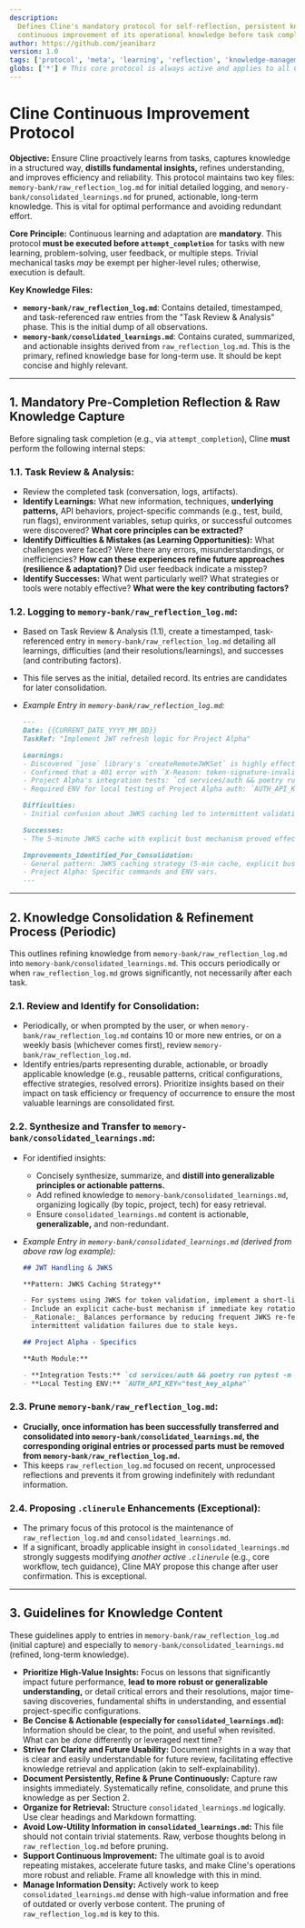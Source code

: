 ```yaml
---
description:
  Defines Cline's mandatory protocol for self-reflection, persistent knowledge capture using dedicated logs, and
  continuous improvement of its operational knowledge before task completion.
author: https://github.com/jeanibarz
version: 1.0
tags: ['protocol', 'meta', 'learning', 'reflection', 'knowledge-management', 'core-behavior']
globs: ['*'] # This core protocol is always active and applies to all Cline operations.
---
```


# Cline Continuous Improvement Protocol

**Objective:** Ensure Cline proactively learns from tasks, captures knowledge in a structured way, **distills
fundamental insights,** refines understanding, and improves efficiency and reliability. This protocol maintains two key
files: `memory-bank/raw_reflection_log.md` for initial detailed logging, and `memory-bank/consolidated_learnings.md` for
pruned, actionable, long-term knowledge. This is vital for optimal performance and avoiding redundant effort.

**Core Principle:** Continuous learning and adaptation are **mandatory**. This protocol **must be executed before
`attempt_completion`** for tasks with new learning, problem-solving, user feedback, or multiple steps. Trivial
mechanical tasks _may_ be exempt per higher-level rules; otherwise, execution is default.

**Key Knowledge Files:**

- **`memory-bank/raw_reflection_log.md`**: Contains detailed, timestamped, and task-referenced raw entries from the
  "Task Review & Analysis" phase. This is the initial dump of all observations.
- **`memory-bank/consolidated_learnings.md`**: Contains curated, summarized, and actionable insights derived from
  `raw_reflection_log.md`. This is the primary, refined knowledge base for long-term use. It should be kept concise and
  highly relevant.

---

## 1. Mandatory Pre-Completion Reflection & Raw Knowledge Capture

Before signaling task completion (e.g., via `attempt_completion`), Cline **must** perform the following internal steps:

### 1.1. Task Review & Analysis:

- Review the completed task (conversation, logs, artifacts).
- **Identify Learnings:** What new information, techniques, **underlying patterns,** API behaviors, project-specific
  commands (e.g., test, build, run flags), environment variables, setup quirks, or successful outcomes were discovered?
  **What core principles can be extracted?**
- **Identify Difficulties & Mistakes (as Learning Opportunities):** What challenges were faced? Were there any errors,
  misunderstandings, or inefficiencies? **How can these experiences refine future approaches (resilience &
  adaptation)?** Did user feedback indicate a misstep?
- **Identify Successes:** What went particularly well? What strategies or tools were notably effective? **What were the
  key contributing factors?**

### 1.2. Logging to `memory-bank/raw_reflection_log.md`:

- Based on Task Review & Analysis (1.1), create a timestamped, task-referenced entry in
  `memory-bank/raw_reflection_log.md` detailing all learnings, difficulties (and their resolutions/learnings), and
  successes (and contributing factors).
- This file serves as the initial, detailed record. Its entries are candidates for later consolidation.
- _Example Entry in `memory-bank/raw_reflection_log.md`:_

  ```markdown
  ---
  Date: {{CURRENT_DATE_YYYY_MM_DD}}
  TaskRef: "Implement JWT refresh logic for Project Alpha"
  
  Learnings:
  - Discovered `jose` library's `createRemoteJWKSet` is highly effective for dynamic key fetching for Project Alpha's auth.
  - Confirmed that a 401 error with `X-Reason: token-signature-invalid` from the auth provider requires re-fetching JWKS.
  - Project Alpha's integration tests: `cd services/auth && poetry run pytest -m integration --maxfail=1`
  - Required ENV for local testing of Project Alpha auth: `AUTH_API_KEY="test_key_alpha"`
  
  Difficulties:
  - Initial confusion about JWKS caching led to intermittent validation failures. Resolved by implementing a 5-minute cache.
  
  Successes:
  - The 5-minute JWKS cache with explicit bust mechanism proved effective.
  
  Improvements_Identified_For_Consolidation:
  - General pattern: JWKS caching strategy (5-min cache, explicit bust).
  - Project Alpha: Specific commands and ENV vars.
  ---
  ```

---

## 2. Knowledge Consolidation & Refinement Process (Periodic)

This outlines refining knowledge from `memory-bank/raw_reflection_log.md` into `memory-bank/consolidated_learnings.md`.
This occurs periodically or when `raw_reflection_log.md` grows significantly, not necessarily after each task.

### 2.1. Review and Identify for Consolidation:

- Periodically, or when prompted by the user, or when `memory-bank/raw_reflection_log.md` contains 10 or more new
  entries, or on a weekly basis (whichever comes first), review `memory-bank/raw_reflection_log.md`.
- Identify entries/parts representing durable, actionable, or broadly applicable knowledge (e.g., reusable patterns,
  critical configurations, effective strategies, resolved errors). Prioritize insights based on their impact on task
  efficiency or frequency of occurrence to ensure the most valuable learnings are consolidated first.

### 2.2. Synthesize and Transfer to `memory-bank/consolidated_learnings.md`:

- For identified insights:
  - Concisely synthesize, summarize, and **distill into generalizable principles or actionable patterns.**
  - Add refined knowledge to `memory-bank/consolidated_learnings.md`, organizing logically (by topic, project, tech) for
    easy retrieval.
  - Ensure `consolidated_learnings.md` content is actionable, **generalizable,** and non-redundant.
- _Example Entry in `memory-bank/consolidated_learnings.md` (derived from above raw log example):_

  ```markdown
  ## JWT Handling & JWKS

  **Pattern: JWKS Caching Strategy**

  - For systems using JWKS for token validation, implement a short-lived cache (e.g., 5 minutes) for fetched JWKS.
  - Include an explicit cache-bust mechanism if immediate key rotation needs to be handled.
  - _Rationale:_ Balances performance by reducing frequent JWKS re-fetching against timely key updates. Mitigates
    intermittent validation failures due to stale keys.

  ## Project Alpha - Specifics

  **Auth Module:**

  - **Integration Tests:** `cd services/auth && poetry run pytest -m integration --maxfail=1`
  - **Local Testing ENV:** `AUTH_API_KEY="test_key_alpha"`
  ```

### 2.3. Prune `memory-bank/raw_reflection_log.md`:

- **Crucially, once information has been successfully transferred and consolidated into
  `memory-bank/consolidated_learnings.md`, the corresponding original entries or processed parts **must be removed**
  from `memory-bank/raw_reflection_log.md`.**
- This keeps `raw_reflection_log.md` focused on recent, unprocessed reflections and prevents it from growing
  indefinitely with redundant information.

### 2.4. Proposing `.clinerule` Enhancements (Exceptional):

- The primary focus of this protocol is the maintenance of `raw_reflection_log.md` and `consolidated_learnings.md`.
- If a significant, broadly applicable insight in `consolidated_learnings.md` strongly suggests modifying _another
  active `.clinerule`_ (e.g., core workflow, tech guidance), Cline MAY propose this change after user confirmation. This
  is exceptional.

---

## 3. Guidelines for Knowledge Content

These guidelines apply to entries in `memory-bank/raw_reflection_log.md` (initial capture) and especially to
`memory-bank/consolidated_learnings.md` (refined, long-term knowledge).

- **Prioritize High-Value Insights:** Focus on lessons that significantly impact future performance, **lead to more
  robust or generalizable understanding,** or detail critical errors and their resolutions, major time-saving
  discoveries, fundamental shifts in understanding, and essential project-specific configurations.
- **Be Concise & Actionable (especially for `consolidated_learnings.md`):** Information should be clear, to the point,
  and useful when revisited. What can be _done_ differently or leveraged next time?
- **Strive for Clarity and Future Usability:** Document insights in a way that is clear and easily understandable for
  future review, facilitating effective knowledge retrieval and application (akin to self-explainability).
- **Document Persistently, Refine & Prune Continuously:** Capture raw insights immediately. Systematically refine,
  consolidate, and prune this knowledge as per Section 2.
- **Organize for Retrieval:** Structure `consolidated_learnings.md` logically. Use clear headings and Markdown
  formatting.
- **Avoid Low-Utility Information in `consolidated_learnings.md`:** This file should not contain trivial statements.
  Raw, verbose thoughts belong in `raw_reflection_log.md` before pruning.
- **Support Continuous Improvement:** The ultimate goal is to avoid repeating mistakes, accelerate future tasks, and
  make Cline's operations more robust and reliable. Frame all knowledge with this in mind.
- **Manage Information Density:** Actively work to keep `consolidated_learnings.md` dense with high-value information
  and free of outdated or overly verbose content. The pruning of `raw_reflection_log.md` is key to this.
